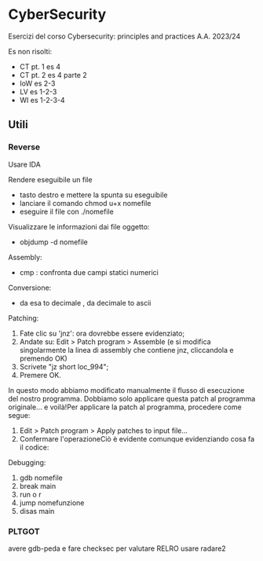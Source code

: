 # CyberSecurity

Esercizi del corso Cybersecurity: principles and practices A.A. 2023/24

Es non risolti:

- CT pt. 1 es 4
- CT pt. 2 es 4 parte 2
- IoW es 2-3
- LV es 1-2-3
- WI es 1-2-3-4

## Utili

### Reverse

Usare IDA

Rendere eseguibile un file

- tasto destro e mettere la spunta su eseguibile
- lanciare il comando chmod u+x nomefile
- eseguire il file con ./nomefile

Visualizzare le informazioni dai file oggetto:

- objdump -d nomefile

Assembly:

- cmp : confronta due campi statici numerici

Conversione:

- da esa to decimale , da decimale to ascii

Patching:

1. Fate clic su 'jnz': ora dovrebbe essere evidenziato; 
2. Andate su: Edit > Patch program > Assemble (e si modifica singolarmente la linea di assembly che contiene jnz, cliccandola e premendo OK)
3. Scrivete "jz short loc_994";
4. Premere OK.

In questo modo abbiamo modificato manualmente il flusso di esecuzione del nostro programma. Dobbiamo solo applicare questa patch al programma originale... e voilà!Per applicare la patch al programma, procedere come segue:

1. Edit > Patch program > Apply patches to input file...
2. Confermare l'operazioneCiò è evidente comunque evidenziando cosa fa il codice:


Debugging:

1. gdb nomefile
2. break main
3. run o r
4. jump nomefunzione
5. disas main

### PLTGOT

avere gdb-peda e fare checksec per valutare RELRO
usare radare2
